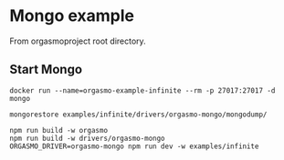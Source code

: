 
# Mongo example
From orgasmoproject root directory.

## Start Mongo
```
docker run --name=orgasmo-example-infinite --rm -p 27017:27017 -d mongo

mongorestore examples/infinite/drivers/orgasmo-mongo/mongodump/
```

```
npm run build -w orgasmo
npm run build -w drivers/orgasmo-mongo
ORGASMO_DRIVER=orgasmo-mongo npm run dev -w examples/infinite
```
